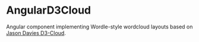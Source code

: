 # AngularD3Cloud

Angular component implementing Wordle-style wordcloud layouts based on [Jason Davies D3-Cloud](https://github.com/jasondavies/d3-cloud). 
